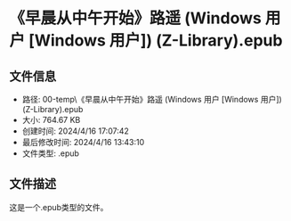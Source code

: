 ﻿# 《早晨从中午开始》路遥 (Windows 用户 [Windows 用户]) (Z-Library).epub

## 文件信息
- 路径: 00-temp\《早晨从中午开始》路遥 (Windows 用户 [Windows 用户]) (Z-Library).epub
- 大小: 764.67 KB
- 创建时间: 2024/4/16 17:07:42
- 最后修改时间: 2024/4/16 13:43:10
- 文件类型: .epub

## 文件描述
这是一个.epub类型的文件。

